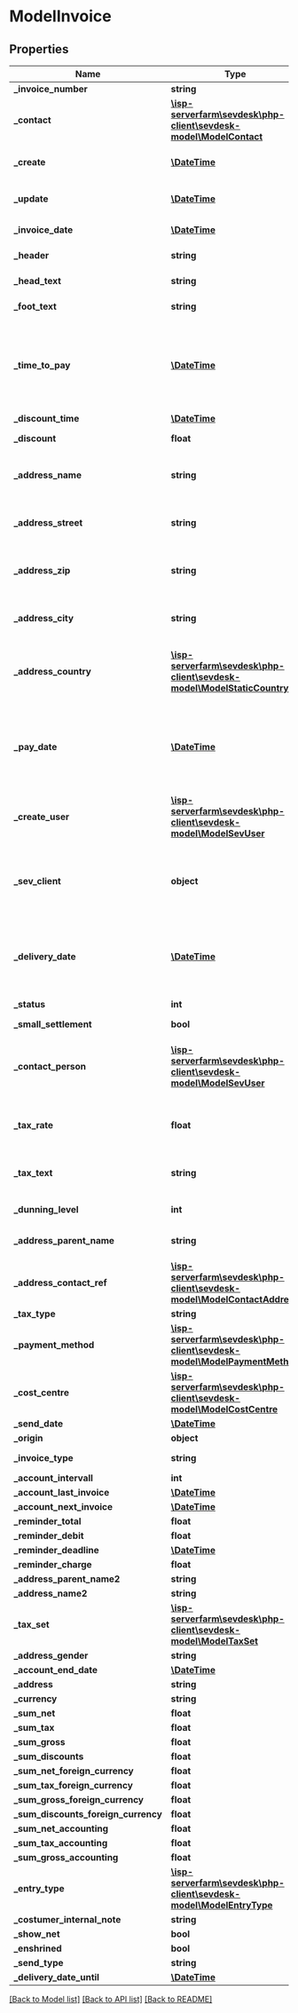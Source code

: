 # ModelInvoice

## Properties
Name | Type | Description | Notes
------------ | ------------- | ------------- | -------------
**_invoice_number** | **string** |  | [optional] 
**_contact** | [**\isp-serverfarm\sevdesk\php-client\sevdesk-model\ModelContact**](ModelContact.md) | the contact the invoice belongs to | [optional] 
**_create** | [**\DateTime**](\DateTime.md) | the date the invoice was created | [optional] 
**_update** | [**\DateTime**](\DateTime.md) | the date the invoice was last updated | [optional] 
**_invoice_date** | [**\DateTime**](\DateTime.md) | the date of the invoice | [optional] 
**_header** | **string** | header/subject of the invoice | [optional] 
**_head_text** | **string** | head text of the invoice | [optional] 
**_foot_text** | **string** | foot text of the invoice | [optional] 
**_time_to_pay** | [**\DateTime**](\DateTime.md) | time left for paying the invoice, use format dd.MM.yyyy or number for number of days left | [optional] 
**_discount_time** | [**\DateTime**](\DateTime.md) |  | [optional] 
**_discount** | **float** | the discount value in &#39;%&#39; | [optional] 
**_address_name** | **string** | the name in the address, equals the contacts name | [optional] 
**_address_street** | **string** | the street in the address, equals the contacts street | [optional] 
**_address_zip** | **string** | the zip-code in the address, equals the contacts zip | [optional] 
**_address_city** | **string** | the city in the address, equals the contacts city | [optional] 
**_address_country** | [**\isp-serverfarm\sevdesk\php-client\sevdesk-model\ModelStaticCountry**](ModelStaticCountry.md) | the country in the address, equals the contacts country | [optional] 
**_pay_date** | [**\DateTime**](\DateTime.md) | time left for paying the invoice, use format DD.MM.YYYY or number for number of days left | [optional] 
**_create_user** | [**\isp-serverfarm\sevdesk\php-client\sevdesk-model\ModelSevUser**](ModelSevUser.md) | SevUser who created the invoice | [optional] 
**_sev_client** | **object** | sevClient is the unique id every customer has and is used in nearly all operations | [optional] 
**_delivery_date** | [**\DateTime**](\DateTime.md) | delivery date of the goods from the invoice, please use dd.MM.yyyy | [optional] 
**_status** | **int** | status of the invoice | [optional] 
**_small_settlement** | **bool** |  | [optional] 
**_contact_person** | [**\isp-serverfarm\sevdesk\php-client\sevdesk-model\ModelSevUser**](ModelSevUser.md) | SevUser who created the invoice and therefore is the contact person | [optional] 
**_tax_rate** | **float** | tax rate used when adding a value added tax regulation | [optional] 
**_tax_text** | **string** | additional text when adding a value added tax regulation | [optional] 
**_dunning_level** | **int** | dunning level of the invoice | [optional] 
**_address_parent_name** | **string** | name of the contacts address | [optional] 
**_address_contact_ref** | [**\isp-serverfarm\sevdesk\php-client\sevdesk-model\ModelContactAddress**](ModelContactAddress.md) | a reference to the contacts address | [optional] 
**_tax_type** | **string** |  | [optional] 
**_payment_method** | [**\isp-serverfarm\sevdesk\php-client\sevdesk-model\ModelPaymentMethod**](ModelPaymentMethod.md) |  | [optional] 
**_cost_centre** | [**\isp-serverfarm\sevdesk\php-client\sevdesk-model\ModelCostCentre**](ModelCostCentre.md) |  | [optional] 
**_send_date** | [**\DateTime**](\DateTime.md) |  | [optional] 
**_origin** | **object** |  | [optional] 
**_invoice_type** | **string** | type of the invoice | [optional] 
**_account_intervall** | **int** |  | [optional] 
**_account_last_invoice** | [**\DateTime**](\DateTime.md) |  | [optional] 
**_account_next_invoice** | [**\DateTime**](\DateTime.md) |  | [optional] 
**_reminder_total** | **float** |  | [optional] 
**_reminder_debit** | **float** |  | [optional] 
**_reminder_deadline** | [**\DateTime**](\DateTime.md) |  | [optional] 
**_reminder_charge** | **float** |  | [optional] 
**_address_parent_name2** | **string** |  | [optional] 
**_address_name2** | **string** |  | [optional] 
**_tax_set** | [**\isp-serverfarm\sevdesk\php-client\sevdesk-model\ModelTaxSet**](ModelTaxSet.md) |  | [optional] 
**_address_gender** | **string** |  | [optional] 
**_account_end_date** | [**\DateTime**](\DateTime.md) |  | [optional] 
**_address** | **string** |  | [optional] 
**_currency** | **string** |  | [optional] 
**_sum_net** | **float** |  | [optional] 
**_sum_tax** | **float** |  | [optional] 
**_sum_gross** | **float** |  | [optional] 
**_sum_discounts** | **float** |  | [optional] 
**_sum_net_foreign_currency** | **float** |  | [optional] 
**_sum_tax_foreign_currency** | **float** |  | [optional] 
**_sum_gross_foreign_currency** | **float** |  | [optional] 
**_sum_discounts_foreign_currency** | **float** |  | [optional] 
**_sum_net_accounting** | **float** |  | [optional] 
**_sum_tax_accounting** | **float** |  | [optional] 
**_sum_gross_accounting** | **float** |  | [optional] 
**_entry_type** | [**\isp-serverfarm\sevdesk\php-client\sevdesk-model\ModelEntryType**](ModelEntryType.md) |  | [optional] 
**_costumer_internal_note** | **string** |  | [optional] 
**_show_net** | **bool** |  | [optional] 
**_enshrined** | **bool** |  | [optional] 
**_send_type** | **string** |  | [optional] 
**_delivery_date_until** | [**\DateTime**](\DateTime.md) |  | [optional] 

[[Back to Model list]](../README.md#documentation-for-models) [[Back to API list]](../README.md#documentation-for-api-endpoints) [[Back to README]](../README.md)


